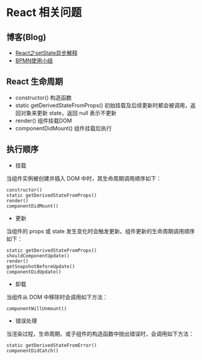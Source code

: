 # React 相关问题

## 博客(Blog)

* [React之setState异步解释](./React之setState异步解释.md)
* [BPMN使用小结](./BPMN使用小结.md)

## React 生命周期

* constructor() 构造函数
* static getDerivedStateFromProps() 初始挂载及后续更新时都会被调用，返回对象来更新 state，返回 null 表示不更新
* render() 组件挂载DOM
* componentDidMount() 组件挂载后执行

## 执行顺序

* 挂载

当组件实例被创建并插入 DOM 中时，其生命周期调用顺序如下：

```
constructor()
static getDerivedStateFromProps()
render()
componentDidMount()
```

* 更新

当组件的 props 或 state 发生变化时会触发更新。组件更新的生命周期调用顺序如下：

```
static getDerivedStateFromProps()
shouldComponentUpdate()
render()
getSnapshotBeforeUpdate()
componentDidUpdate()
```

* 卸载

当组件从 DOM 中移除时会调用如下方法：

```
componentWillUnmount()
```

* 错误处理

当渲染过程，生命周期，或子组件的构造函数中抛出错误时，会调用如下方法：

```
static getDerivedStateFromError()
componentDidCatch()
```

